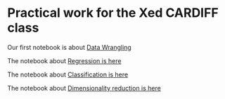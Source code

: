 # Practical work for the Xed CARDIFF class

Our first notebook is about [Data Wrangling](https://colab.research.google.com/github/demianw/Xed/blob/main/data_wrangling/notebook.ipynb)

The notebook about [Regression is here](https://colab.research.google.com/github/demianw/Xed/blob/main/ames_datasets/notebook_ames_datasets.ipynb)

The notebook about [Classification is here](https://colab.research.google.com/github/demianw/Xed/blob/main/titanic_survival_prediction/notebook_titanic_survival_prediction.ipynb)

The notebook about [Dimensionality reduction is here](https://colab.research.google.com/github/demianw/Xed/blob/main/ames_datasets/notebook_ames_datasets_reduction.ipynb)
